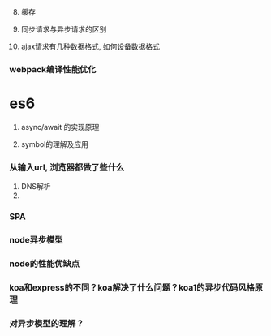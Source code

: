 8. 缓存

9. 同步请求与异步请求的区别

10. ajax请求有几种数据格式, 如何设备数据格式

### webpack编译性能优化

# es6

1. async/await 的实现原理

2. symbol的理解及应用


### 从输入url, 浏览器都做了些什么
1. DNS解析
2.

### SPA


### node异步模型

### node的性能优缺点


### koa和express的不同？koa解决了什么问题？koa1的异步代码风格原理


### 对异步模型的理解？
